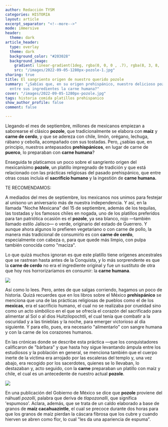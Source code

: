 ```yaml
---
author: Redacción TYSM
categories: HISTORIA
layout: article
excerpt_separator: "<!--more-->"
mode: immersive
header:
  theme: dark
article_header:
  type: overlay
  theme: dark
  background_color: "#203028"
  background_image:
    gradient: linear-gradient(1deg, rgba(0, 0, 0 , .7), rgba(8, 3, 8, .9))
    src: "/images/2022-09-05-1280px-pozole-1.jpg"
sharing: true
title: El sangriento origen de nuestro querido pozole
summary: "¿Sabías que, en su origen prehispánico, nuestro delicioso pozole incluía
  entre sus ingredientes la carne humana?"
cover: "/images/2022-09-05-1280px-pozole.jpg"
tags: historia comida platillos prehispanico
show_author_profile: false
comment: false

---
```

Llegando el mes de septiembre, millones de mexicanos empiezan a saborearse el clásico **pozole**, que tradicionalmente se elabora con **maíz** y **carne de cerdo**, y que se adereza con chile, limón, orégano, lechuga, rábano y cebolla, acompañado con sus tostadas. Pero, ¿sabías que, en principio, nuestros antepasados **prehispánicos**, en lugar de carne de **puerco**, lo preparaban con **carne humana**?

Enseguida te platicamos un poco sobre el sangriento origen del mexicanísimo **pozole**, un platillo impregnado de tradición y que está relacionado con las prácticas religiosas del pasado prehispánico, que entre otras cosas incluía el **sacrificio humano** y la ingestión de **carne humana.**

TE RECOMENDAMOS:

A mediados del mes de septiembre, los mexicanos nos unimos para festejar al unísono un aniversario más de nuestra independencia. Y así, en la llamada "Noche Mexicana" del 15 de septiembre, además de los tequilas, las tostadas y los famosos chiles en nogada, uno de los platillos preferidos para tan patriótica ocasión es el **pozole**, ya sea blanco, rojo —también llamado estilo Jalisco— o verde, originario del estado de Guerrero. Y aunque ahora algunos lo prefieren vegetariano o con carne de pollo, la manera más tradicional de consumirlo es con **carne de cerdo**, especialmente con cabeza o, para que quede más limpio, con pulpa también conocida como "maciza".

Lo que quizá muchos ignoran es que este platillo tiene orígenes ancestrales que se rastrean hasta antes de la Conquista, y lo más sorprendente es que la **carne de cerdo** no era el ingrediente original y fue un sustituto de otra que hoy nos horrorizaríamos en consumir: la **carne humana**.

![](https://upload.wikimedia.org/wikipedia/commons/thumb/5/5b/Pozole.jpg/1024px-Pozole.jpg)

Así como lo lees. Pero, antes de que salgas corriendo, hagamos un poco de historia. Quizá recuerdes que en los libros sobre el México **prehispánico** se menciona que una de las prácticas religiosas de pueblos como el de los **mexicas**, era el sacrificio humano, el cual no se realizaba por crueldad sino como un acto simbólico en el que se ofrecía el corazón del sacrificado para alimentar al Sol o al dios Huitzilopochtli, el cual tenía que combatir a la oscuridad y a las tinieblas y la noche, para emerger victorioso al día siguiente. Y para ello, pues, era necesario "alimentarlo" con sangre humana y con la carne de los corazones humanos.

En las crónicas donde se describe esta práctica —que los conquistadores calificaron de "bárbara" y que hasta hoy sigue levantando ámpula entre los estudiosos y la población en general, se menciona también que el cuerpo inerte de la víctima era arrojado por las escaleras del templo y, una vez abajo, era recogido por los sacerdotes, quienes se lo llevaban, lo destazaban y, acto seguido, con la **carne** preparaban un platillo con maíz y chile, el cual es un antecedente de nuestro actual **pozole**.

![](https://upload.wikimedia.org/wikipedia/commons/5/53/Codex_Magliabechiano_%28141_cropped%29.jpg)

En una publicación del Gobierno de México se dice que **pozole** proviene del náhuatl _pozolli_, palabra que deriva de _tlapozonalli_, que significa 'espumoso'. Aclara, además, que se trata de un caldo elaborado a base de granos de **maíz cacahuazintle**, el cual se precoce durante dos horas para que los granos de maíz pierdan la cáscara fibrosa que los cubre y cuando hierven se abren como flor, lo cual "les da una apariencia de espuma".